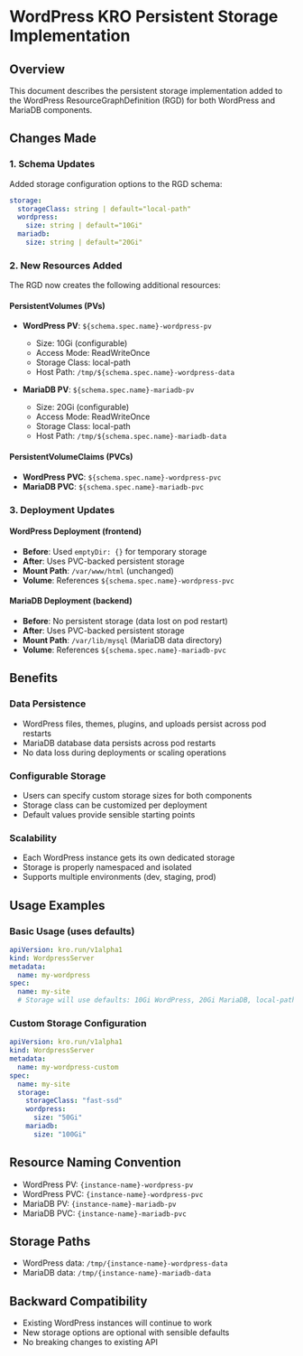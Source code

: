 # WordPress KRO Persistent Storage Implementation

## Overview
This document describes the persistent storage implementation added to the WordPress ResourceGraphDefinition (RGD) for both WordPress and MariaDB components.

## Changes Made

### 1. Schema Updates
Added storage configuration options to the RGD schema:
```yaml
storage:
  storageClass: string | default="local-path"
  wordpress:
    size: string | default="10Gi"
  mariadb:
    size: string | default="20Gi"
```

### 2. New Resources Added
The RGD now creates the following additional resources:

#### PersistentVolumes (PVs)
- **WordPress PV**: `${schema.spec.name}-wordpress-pv`
  - Size: 10Gi (configurable)
  - Access Mode: ReadWriteOnce
  - Storage Class: local-path
  - Host Path: `/tmp/${schema.spec.name}-wordpress-data`

- **MariaDB PV**: `${schema.spec.name}-mariadb-pv`
  - Size: 20Gi (configurable)
  - Access Mode: ReadWriteOnce
  - Storage Class: local-path
  - Host Path: `/tmp/${schema.spec.name}-mariadb-data`

#### PersistentVolumeClaims (PVCs)
- **WordPress PVC**: `${schema.spec.name}-wordpress-pvc`
- **MariaDB PVC**: `${schema.spec.name}-mariadb-pvc`

### 3. Deployment Updates

#### WordPress Deployment (frontend)
- **Before**: Used `emptyDir: {}` for temporary storage
- **After**: Uses PVC-backed persistent storage
- **Mount Path**: `/var/www/html` (unchanged)
- **Volume**: References `${schema.spec.name}-wordpress-pvc`

#### MariaDB Deployment (backend)
- **Before**: No persistent storage (data lost on pod restart)
- **After**: Uses PVC-backed persistent storage
- **Mount Path**: `/var/lib/mysql` (MariaDB data directory)
- **Volume**: References `${schema.spec.name}-mariadb-pvc`

## Benefits

### Data Persistence
- WordPress files, themes, plugins, and uploads persist across pod restarts
- MariaDB database data persists across pod restarts
- No data loss during deployments or scaling operations

### Configurable Storage
- Users can specify custom storage sizes for both components
- Storage class can be customized per deployment
- Default values provide sensible starting points

### Scalability
- Each WordPress instance gets its own dedicated storage
- Storage is properly namespaced and isolated
- Supports multiple environments (dev, staging, prod)

## Usage Examples

### Basic Usage (uses defaults)
```yaml
apiVersion: kro.run/v1alpha1
kind: WordpressServer
metadata:
  name: my-wordpress
spec:
  name: my-site
  # Storage will use defaults: 10Gi WordPress, 20Gi MariaDB, local-path storage class
```

### Custom Storage Configuration
```yaml
apiVersion: kro.run/v1alpha1
kind: WordpressServer
metadata:
  name: my-wordpress-custom
spec:
  name: my-site
  storage:
    storageClass: "fast-ssd"
    wordpress:
      size: "50Gi"
    mariadb:
      size: "100Gi"
```

## Resource Naming Convention
- WordPress PV: `{instance-name}-wordpress-pv`
- WordPress PVC: `{instance-name}-wordpress-pvc`
- MariaDB PV: `{instance-name}-mariadb-pv`
- MariaDB PVC: `{instance-name}-mariadb-pvc`

## Storage Paths
- WordPress data: `/tmp/{instance-name}-wordpress-data`
- MariaDB data: `/tmp/{instance-name}-mariadb-data`

## Backward Compatibility
- Existing WordPress instances will continue to work
- New storage options are optional with sensible defaults
- No breaking changes to existing API
